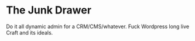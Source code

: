 # The Junk Drawer
Do it all dynamic admin for a CRM/CMS/whatever. Fuck Wordpress long live Craft and its ideals.